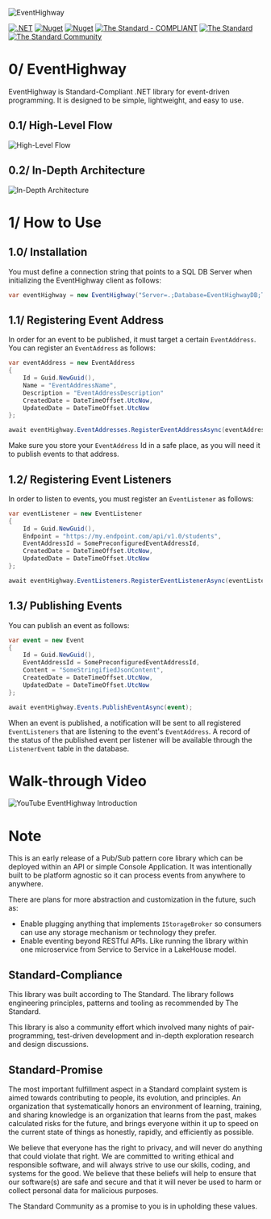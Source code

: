 
![EventHighway](https://raw.githubusercontent.com/hassanhabib/EventHighway.Core/main/Resources/Images/eventhighway-gitlogo.png)

[![.NET](https://github.com/hassanhabib/EventHighway/actions/workflows/dotnet.yml/badge.svg)](https://github.com/hassanhabib/RESTFulSense/actions/workflows/dotnet.yml)
[![Nuget](https://img.shields.io/nuget/v/EventHighway?logo=nuget&style=default)](https://www.nuget.org/packages/EventHighway)
[![Nuget](https://img.shields.io/nuget/dt/EventHighway?logo=nuget&style=default&color=blue&label=Downloads)](https://www.nuget.org/packages/EventHighway)
[![The Standard - COMPLIANT](https://img.shields.io/badge/The_Standard-COMPLIANT-2ea44f?style=default)](https://github.com/hassanhabib/The-Standard)
[![The Standard](https://img.shields.io/github/v/release/hassanhabib/The-Standard?filter=v2.11.1&style=default&label=Standard%20Version&color=2ea44f)](https://github.com/hassanhabib/The-Standard/tree/2.11.1)
[![The Standard Community](https://img.shields.io/discord/934130100008538142?style=default&color=%237289da&label=The%20Standard%20Community&logo=Discord)](https://discord.gg/vdPZ7hS52X)

# 0/ EventHighway

EventHighway is Standard-Compliant .NET library for event-driven programming. It is designed to be simple, lightweight, and easy to use.

## 0.1/ High-Level Flow

![High-Level Flow](https://raw.githubusercontent.com/hassanhabib/EventHighway.Core/main/Resources/Diagrams/highlevel-flow.png)

## 0.2/ In-Depth Architecture

![In-Depth Architecture](https://raw.githubusercontent.com/hassanhabib/EventHighway.Core/main/Resources/Diagrams/indepth-architecture.png)

# 1/ How to Use

## 1.0/ Installation

You must define a connection string that points to a SQL DB Server when initializing the EventHighway client as follows:

```csharp
var eventHighway = new EventHighway("Server=.;Database=EventHighwayDB;Trusted_Connection=True;");
```

## 1.1/ Registering Event Address

In order for an event to be published, it must target a certain `EventAddress`. You can register an `EventAddress` as follows:

```csharp
var eventAddress = new EventAddress 
{
	Id = Guid.NewGuid(),
	Name = "EventAddressName",
	Description = "EventAddressDescription"
	CreatedDate = DateTimeOffset.UtcNow,
	UpdatedDate = DateTimeOffset.UtcNow
};

await eventHighway.EventAddresses.RegisterEventAddressAsync(eventAddress);
```

Make sure you store your `EventAddress` Id in a safe place, as you will need it to publish events to that address.

## 1.2/ Registering Event Listeners

In order to listen to events, you must register an `EventListener` as follows:

```csharp
var eventListener = new EventListener
{
	Id = Guid.NewGuid(),
	Endpoint = "https://my.endpoint.com/api/v1.0/students",
	EventAddressId = SomePreconfiguredEventAddressId,
	CreatedDate = DateTimeOffset.UtcNow,
	UpdatedDate = DateTimeOffset.UtcNow
};

await eventHighway.EventListeners.RegisterEventListenerAsync(eventListener);
```

## 1.3/ Publishing Events

You can publish an event as follows:

```csharp
var event = new Event
{
	Id = Guid.NewGuid(),
	EventAddressId = SomePreconfiguredEventAddressId,
	Content = "SomeStringifiedJsonContent",
	CreatedDate = DateTimeOffset.UtcNow,
	UpdatedDate = DateTimeOffset.UtcNow
};

await eventHighway.Events.PublishEventAsync(event);

```

When an event is published, a notification will be sent to all registered `EventListeners` that are listening to the event's `EventAddress`. A record of the status of the published event per listener will be available through the `ListenerEvent` table in the database.

# Walk-through Video

![YouTube EventHighway Introduction](https://raw.githubusercontent.com/hassanhabib/EventHighway.Core/main/Resources/Images/YT/intro-eventhighway.jpg)

# Note

This is an early release of a Pub/Sub pattern core library which can be deployed within an API or simple Console Application. It was intentionally built to be platform agnostic so it can process events from anywhere to anywhere.

There are plans for more abstraction and customization in the future, such as:

- Enable plugging anything that implements `IStorageBroker` so consumers can use any storage mechanism or technology they prefer.
- Enable eventing beyond RESTful APIs. Like running the library within one microservice from Service to Service in a LakeHouse model.

## Standard-Compliance
This library was built according to The Standard. The library follows engineering principles, patterns and tooling as recommended by The Standard.

This library is also a community effort which involved many nights of pair-programming, test-driven development and in-depth exploration research and design discussions.

## Standard-Promise
The most important fulfillment aspect in a Standard complaint system is aimed towards contributing to people, its evolution, and principles.
An organization that systematically honors an environment of learning, training, and sharing knowledge is an organization that learns from the past, makes calculated risks for the future, 
and brings everyone within it up to speed on the current state of things as honestly, rapidly, and efficiently as possible. 
 
We believe that everyone has the right to privacy, and will never do anything that could violate that right.
We are committed to writing ethical and responsible software, and will always strive to use our skills, coding, and systems for the good.
We believe that these beliefs will help to ensure that our software(s) are safe and secure and that it will never be used to harm or collect personal data for malicious purposes.
 
The Standard Community as a promise to you is in upholding these values.

